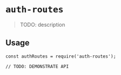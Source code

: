 # `auth-routes`

> TODO: description

## Usage

```
const authRoutes = require('auth-routes');

// TODO: DEMONSTRATE API
```
